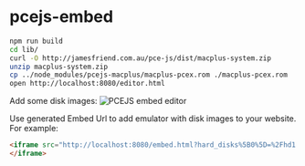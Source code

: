# pcejs-embed

```bash
npm run build
cd lib/
curl -O http://jamesfriend.com.au/pce-js/dist/macplus-system.zip
unzip macplus-system.zip
cp ../node_modules/pcejs-macplus/macplus-pcex.rom ./macplus-pcex.rom
open http://localhost:8080/editor.html
```

Add some disk images:
![PCEJS embed editor](http://i.imgur.com/CgyiFyV.png)

Use generated Embed Url to add emulator with disk images to your website. For example:

```html
<iframe src="http://localhost:8080/embed.html?hard_disks%5B0%5D=%2Fhd1.qed&floppy_disks%5B0%5D=%2FNumberMunchers.img">
</iframe>
```
